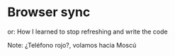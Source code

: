 # Browser sync

or: How I learned to stop refreshing and write the code

Note:
¿Teléfono rojo?, volamos hacia Moscú
